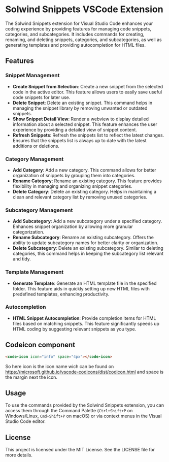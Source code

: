 # Solwind Snippets VSCode Extension

The Solwind Snippets extension for Visual Studio Code enhances your coding experience by providing features for managing code snippets, categories, and subcategories. It includes commands for creating, renaming, and deleting snippets, categories, and subcategories, as well as generating templates and providing autocompletion for HTML files.

## Features

### Snippet Management

- **Create Snippet from Selection**: Create a new snippet from the selected code in the active editor. This feature allows users to easily save useful code snippets for later use.
- **Delete Snippet**: Delete an existing snippet. This command helps in managing the snippet library by removing unwanted or outdated snippets.
- **Show Snippet Detail View**: Render a webview to display detailed information about a selected snippet. This feature enhances the user experience by providing a detailed view of snippet content.
- **Refresh Snippets**: Refresh the snippets list to reflect the latest changes. Ensures that the snippets list is always up to date with the latest additions or deletions.

### Category Management

- **Add Category**: Add a new category. This command allows for better organization of snippets by grouping them into categories.
- **Rename Category**: Rename an existing category. This feature provides flexibility in managing and organizing snippet categories.
- **Delete Category**: Delete an existing category. Helps in maintaining a clean and relevant category list by removing unused categories.

### Subcategory Management

- **Add Subcategory**: Add a new subcategory under a specified category. Enhances snippet organization by allowing more granular categorization.
- **Rename Subcategory**: Rename an existing subcategory. Offers the ability to update subcategory names for better clarity or organization.
- **Delete Subcategory**: Delete an existing subcategory. Similar to deleting categories, this command helps in keeping the subcategory list relevant and tidy.

### Template Management

- **Generate Template**: Generate an HTML template file in the specified folder. This feature aids in quickly setting up new HTML files with predefined templates, enhancing productivity.

### Autocompletion

- **HTML Snippet Autocompletion**: Provide completion items for HTML files based on matching snippets. This feature significantly speeds up HTML coding by suggesting relevant snippets as you type.

## Codeicon component
```HTML
<code-icon icon="info" space="4px"></code-icon>
```
So here icon is the icon name wich can be found on https://microsoft.github.io/vscode-codicons/dist/codicon.html and space is the margin next the icon.


## Usage

To use the commands provided by the Solwind Snippets extension, you can access them through the Command Palette (`Ctrl+Shift+P` on Windows/Linux, `Cmd+Shift+P` on macOS) or via context menus in the Visual Studio Code editor.

## License

This project is licensed under the MIT License. See the LICENSE file for more details.